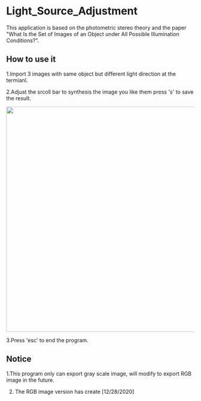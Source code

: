 # Light_Source_Adjustment
This application is based on the photometric stereo theory and the paper "What Is the Set of Images of an Object under All Possible Illumination Conditions?". 


## How to use it
1.Import 3 images with same object but different light direction at the termianl.

2.Adjust the srcoll bar to synthesis the image you like them press 's' to save the result.

<p align="center">
  <img width="920" height="600" src="https://github.com/nissekl/Light_Source_Adjustment/blob/master/Demo_Imgs/Demo_Img1.png">
</p>

3.Press 'esc' to end the program.

## Notice
1.This program only can export gray scale image, will modify to export RGB image in the future. 

2. The RGB image version has create [12/28/2020]
